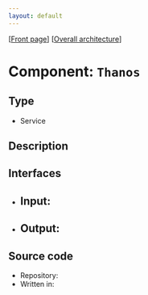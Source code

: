 ```yaml
---
layout: default
---
```

\[[Front page](../overall-architecture.html)\] \[[Overall architecture](../overall-architecture.html)\]



# Component: `Thanos`



## Type

* Service



## Description



## Interfaces

* Input:
    - 
* Output:
    - 

## Source code

* Repository: []()
* Written in: 

